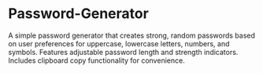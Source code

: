 # Password-Generator
A simple password generator that creates strong, random passwords based on user preferences for uppercase, lowercase letters, numbers, and symbols. Features adjustable password length and strength indicators. Includes clipboard copy functionality for convenience.

